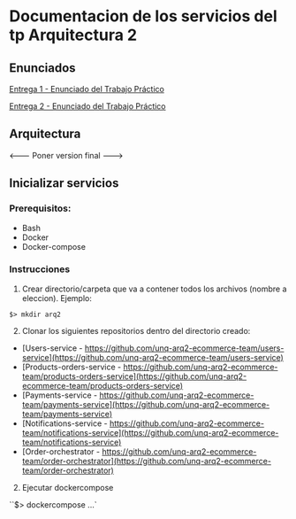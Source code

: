 # Documentacion de los servicios del tp Arquitectura 2


## Enunciados

[Entrega 1 - Enunciado del Trabajo Práctico]()

[Entrega 2 - Enunciado del Trabajo Práctico]()


## Arquitectura


<--- Poner version final --->


## Inicializar servicios

### Prerequisitos:

- Bash
- Docker
- Docker-compose


### Instrucciones

1) Crear directorio/carpeta que va a contener todos los archivos (nombre a eleccion). Ejemplo:

`$> mkdir arq2`

2) Clonar los siguientes repositorios dentro del directorio creado:

- [Users-service - https://github.com/unq-arq2-ecommerce-team/users-service](https://github.com/unq-arq2-ecommerce-team/users-service)
- [Products-orders-service - https://github.com/unq-arq2-ecommerce-team/products-orders-service](https://github.com/unq-arq2-ecommerce-team/products-orders-service)
- [Payments-service - https://github.com/unq-arq2-ecommerce-team/payments-service](https://github.com/unq-arq2-ecommerce-team/payments-service)
- [Notifications-service - https://github.com/unq-arq2-ecommerce-team/notifications-service](https://github.com/unq-arq2-ecommerce-team/notifications-service)
- [Order-orchestrator - https://github.com/unq-arq2-ecommerce-team/order-orchestrator](https://github.com/unq-arq2-ecommerce-team/order-orchestrator)

2) Ejecutar dockercompose

``$> dockercompose ...`

